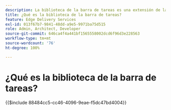 ```yaml
---
description: La biblioteca de la barra de tareas es una extensión de la barra de tareas de AEM que permite a los desarrolladores crear herramientas controladas por la interfaz de usuario para los autores de contenido. Incluye un complemento de bloques integrado que puede mostrar una lista de todos los bloques a los autores de forma intuitiva, lo que elimina la necesidad de que los autores recuerden o busquen cada variación de un bloque. Los desarrolladores también pueden escribir sus propios complementos para la biblioteca de la barra de tareas.
title: ¿Qué es la biblioteca de la barra de tareas?
feature: Edge Delivery Services
exl-id: 013f67b7-9841-48dd-a9e5-9971ba75d515
role: Admin, Architect, Developer
source-git-commit: 646ca4f4a441bf1565558002dcd6f96d3e228563
workflow-type: tm+mt
source-wordcount: '76'
ht-degree: 100%

---
```


# ¿Qué es la biblioteca de la barra de tareas?

{{$include 88484cc5-cc46-4096-9eae-f5dc47bd4004}}
